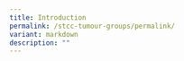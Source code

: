 ```yaml
---
title: Introduction
permalink: /stcc-tumour-groups/permalink/
variant: markdown
description: ""
---
```

